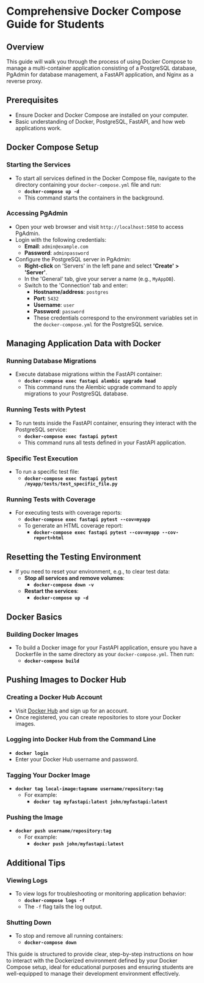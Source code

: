 # Comprehensive Docker Compose Guide for Students

## Overview
This guide will walk you through the process of using Docker Compose to manage a multi-container application consisting of a PostgreSQL database, PgAdmin for database management, a FastAPI application, and Nginx as a reverse proxy.

## Prerequisites
- Ensure Docker and Docker Compose are installed on your computer.
- Basic understanding of Docker, PostgreSQL, FastAPI, and how web applications work.

## Docker Compose Setup

### Starting the Services
- To start all services defined in the Docker Compose file, navigate to the directory containing your `docker-compose.yml` file and run:
  - **`docker-compose up -d`**
  - This command starts the containers in the background.

### Accessing PgAdmin
- Open your web browser and visit `http://localhost:5050` to access PgAdmin.
- Login with the following credentials:
  - **Email**: `admin@example.com`
  - **Password**: `adminpassword`
- Configure the PostgreSQL server in PgAdmin:
  - **Right-click** on 'Servers' in the left pane and select **'Create' > 'Server'**.
  - In the 'General' tab, give your server a name (e.g., `MyAppDB`).
  - Switch to the 'Connection' tab and enter:
    - **Hostname/address**: `postgres`
    - **Port**: `5432`
    - **Username**: `user`
    - **Password**: `password`
    - These credentials correspond to the environment variables set in the `docker-compose.yml` for the PostgreSQL service.

## Managing Application Data with Docker

### Running Database Migrations
- Execute database migrations within the FastAPI container:
  - **`docker-compose exec fastapi alembic upgrade head`**
  - This command runs the Alembic upgrade command to apply migrations to your PostgreSQL database.

### Running Tests with Pytest
- To run tests inside the FastAPI container, ensuring they interact with the PostgreSQL service:
  - **`docker-compose exec fastapi pytest`**
  - This command runs all tests defined in your FastAPI application.

### Specific Test Execution
- To run a specific test file:
  - **`docker-compose exec fastapi pytest /myapp/tests/test_specific_file.py`**

### Running Tests with Coverage
- For executing tests with coverage reports:
  - **`docker-compose exec fastapi pytest --cov=myapp`**
  - To generate an HTML coverage report:
    - **`docker-compose exec fastapi pytest --cov=myapp --cov-report=html`**

## Resetting the Testing Environment
- If you need to reset your environment, e.g., to clear test data:
  - **Stop all services and remove volumes**:
    - **`docker-compose down -v`**
  - **Restart the services**:
    - **`docker-compose up -d`**

## Docker Basics

### Building Docker Images
- To build a Docker image for your FastAPI application, ensure you have a Dockerfile in the same directory as your `docker-compose.yml`. Then run:
  - **`docker-compose build`**

## Pushing Images to Docker Hub

### Creating a Docker Hub Account
- Visit [Docker Hub](https://hub.docker.com/) and sign up for an account.
- Once registered, you can create repositories to store your Docker images.

### Logging into Docker Hub from the Command Line
- **`docker login`**
- Enter your Docker Hub username and password.

### Tagging Your Docker Image
- **`docker tag local-image:tagname username/repository:tag`**
  - For example:
    - **`docker tag myfastapi:latest john/myfastapi:latest`**

### Pushing the Image
- **`docker push username/repository:tag`**
  - For example:
    - **`docker push john/myfastapi:latest`**

## Additional Tips

### Viewing Logs
- To view logs for troubleshooting or monitoring application behavior:
  - **`docker-compose logs -f`**
  - The `-f` flag tails the log output.

### Shutting Down
- To stop and remove all running containers:
  - **`docker-compose down`**

This guide is structured to provide clear, step-by-step instructions on how to interact with the Dockerized environment defined by your Docker Compose setup, ideal for educational purposes and ensuring students are well-equipped to manage their development environment effectively.
